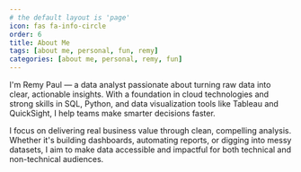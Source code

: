 ```yaml
---
# the default layout is 'page'
icon: fas fa-info-circle
order: 6
title: About Me
tags: [about me, personal, fun, remy]
categories: [about me, personal, remy, fun]
---
```


I'm Remy Paul — a data analyst passionate about turning raw data into clear, actionable insights. With a foundation in cloud technologies and strong skills in SQL, Python, and data visualization tools like Tableau and QuickSight, I help teams make smarter decisions faster.

I focus on delivering real business value through clean, compelling analysis. Whether it's building dashboards, automating reports, or digging into messy datasets, I aim to make data accessible and impactful for both technical and non-technical audiences.


